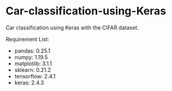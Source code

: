 # Car-classification-using-Keras
Car classification using Keras with the CIFAR dataset.

Requirement List:
- pandas: 0.25.1
- numpy: 1.19.5
- matplotlib: 3.1.1
- sklearn: 0.21.2
- tensorflow: 2.4.1
- keras: 2.4.3

